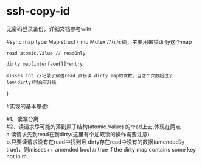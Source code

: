 # ssh-copy-id
无密码登录备份，详细文档参考wiki


#sync map
type Map struct {
	mu Mutex //互斥锁，主要用来锁dirty这个map

	read atomic.Value // readOnly
	
	dirty map[interface{}]*entry

	misses int //记录了穿透read 直接读 dirty map的次数，当这个次数超过了len(dirty)时会有升级
}

#实现的基本思想:

#1、读写分离  
#2、读请求尽可能的落到原子结构(atomic.Value) 的read上去,体现在两点  
    a.读请求先到read在到dirty(这里有个加双锁的操作需要注意)  
    b.只要读请求没有在read中找到且 dirty存在read中没有的数据(amended为true)，则misses++
      amended bool                   // true if the dirty map contains some key not in m.
